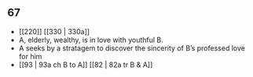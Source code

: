 ## 67
- [[220]] [[330 | 330a]] 
- A, elderly, wealthy, is in love with youthful B.
- A seeks by a stratagem to discover the sincerity of B’s professed love for him
- [[93 | 93a ch B to A]] [[82 | 82a tr B &amp; A]] 

